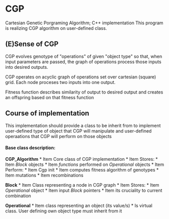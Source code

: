 # CGP
Cartesian Genetic Porgraming Algorithm; C++ implementation
This program is realizing CGP algorithm on user-defined class.

## \(E)Sense of CGP
CGP evolves genotype of "operations" of given "object type" so that,
when input parameters are passed, the graph of operations process those
inputs into desired outputs. 

CGP operates on acyclic graph of operations set over cartesian (square) grid.
Each node proceses two inputs into one output.

Fitness function describes similarity of output to desired output and creates
an offspring based on that fitness function

## Course of implementation
This implementation should provide a class to be inherit from to implement
user-defined type of object that CGP will manipulate and user-defined
operaations that CGP will perform on those objects

#### Base class description:
__**CGP_Algorithm**__
	* Item Core class of CGP implementation
	* Item Stores:
		* Item *Block* objects
		* Item *functions* performed on *Operational* objects
	* Item Perform:
		* Item Cgp init 
		* Item computes fitness algorithm of genotypes
		* Item mutations
		* Item recombinations

__**Block**__
	* Item Class representing a node in CGP graph
	* Item Stores:
		* Item *Operational* object
		* Item input *Block* pointers
		* Item its cruciality to current combination
	
__**Operational**__
	* Item class representing an object (its value/s) 
	* Is virtual class. User defining own object type must inherit from it
